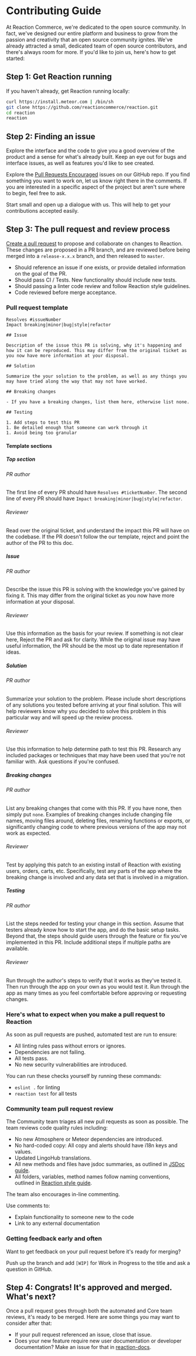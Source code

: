 # Contributing Guide

At Reaction Commerce, we're dedicated to the open source community. In fact, we've designed our entire platform and business to grow from the passion and creativity that an open source community ignites. We've already attracted a small, dedicated team of open source contributors, and there's always room for more. If you'd like to join us, here's how to get started:

## Step 1: Get Reaction running

If you haven't already, get Reaction running locally:

```sh
curl https://install.meteor.com | /bin/sh
git clone https://github.com/reactioncommerce/reaction.git
cd reaction
reaction
```

## Step 2: Finding an issue

Explore the interface and the code to give you a good overview of the product and a sense for what's already built. Keep an eye out for bugs and interface issues, as well as features you'd like to see created.

Explore the [Pull Requests Encouraged](https://github.com/reactioncommerce/reaction/issues?q=is%3Aissue+is%3Aopen+label%3Apull-requests-encouraged) issues on our GitHub repo. If you find something you want to work on, let us know right there in the comments. If you are interested in a specific aspect of the project but aren't sure where to begin, feel free to ask.

Start small and open up a dialogue with us. This will help to get your contributions accepted easily.

## Step 3: The pull request and review process

[Create a pull request](https://help.github.com/articles/creating-a-pull-request/) to propose and collaborate on changes to Reaction. These changes are proposed in a PR branch, and are reviewed before being merged into a `release-x.x.x` branch, and then released to `master`.

-   Should reference an issue if one exists, or provide detailed information on the goal of the PR.
-   Should pass CI / Tests. New functionality should include new tests.
-   Should passing a linter code review and follow Reaction style guidelines.
-   Code reviewed before merge acceptance.

### Pull request template

```
Resolves #issueNumber
Impact breaking|minor|bug|style|refactor

## Issue

Description of the issue this PR is solving, why it's happening and how it can be reproduced. This may differ from the original ticket as you now have more information at your disposal.

## Solution

Summarize the your solution to the problem, as well as any things you may have tried along the way that may not have worked.

## Breaking changes

- If you have a breaking changes, list them here, otherwise list none.

## Testing

1. Add steps to test this PR
1. Be detailed enough that someone can work through it
1. Avoid being too granular
```

#### Template sections

##### Top section

###### PR author

The first line of every PR should have `Resolves #ticketNumber`.
The second line of every PR should have `Impact breaking|minor|bug|style|refactor`.

###### Reviewer

Read over the original ticket, and understand the impact this PR will have on the codebase. If the PR doesn't follow the our template, reject and point the author of the PR to this doc.

##### Issue

###### PR author

Describe the issue this PR is solving with the knowledge you've gained by fixing it. This may differ from the original ticket as you now have more information at your disposal.

###### Reviewer

Use this information as the basis for your review. If something is not clear here, Reject the PR and ask for clarity. While the original issue may have useful information, the PR should be the most up to date representation if ideas.

##### Solution

###### PR author

Summarize your solution to the problem. Please include short descriptions of any solutions you tested before arriving at your final solution. This will help reviewers know why you decided to solve this problem in this particular way and will speed up the review process.

###### Reviewer

Use this information to help determine path to test this PR. Research any included packages or techniques that may have been used that you're not familiar with. Ask questions if you're confused.

##### Breaking changes

###### PR author

List any breaking changes that come with this PR. If you have none, then simply put `none`. Examples of breaking changes include changing file names, moving files around, deleting files, renaming functions or exports, or significantly changing code to where previous versions of the app may not work as expected.

###### Reviewer

Test by applying this patch to an existing install of Reaction with existing users, orders, carts, etc. Specifically, test any parts of the app where the breaking change is involved and any data set that is involved in a migration.

##### Testing

###### PR author

List the steps needed for testing your change in this section. Assume that testers already know how to start the app, and do the basic setup tasks. Beyond that, the steps should guide users through the feature or fix you've implemented in this PR. Include additional steps if multiple paths are available.

###### Reviewer

Run through the author's steps to verify that it works as they've tested it. Then run through the app on your own as you would test it. Run through the app as many times as you feel comfortable before approving or requesting changes.

### Here's what to expect when you make a pull request to Reaction

As soon as pull requests are pushed, automated test are run to ensure:

-   All linting rules pass without errors or ignores.
-   Dependencies are not failing.
-   All tests pass.
-   No new security vulnerabilities are introduced.

You can run these checks yourself by running these commands:

-   `eslint .` for linting
-   `reaction test` for all tests

### Community team pull request review

The Community team triages all new pull requests as soon as possible. The team reviews code quality rules including:

-   No new Atmosphere or Meteor dependencies are introduced.
-   No hard-coded copy: All copy and alerts should have i18n keys and values.
-   Updated LingoHub translations.
-   All new methods and files have jsdoc summaries, as outlined in [JSDoc guide](https://github.com/reactioncommerce/reaction-jsdoc#how-to-write-docs).
-   All folders, variables, method names follow naming conventions, outlined in [Reaction style guide](/developer/styleguide.md).

The team also encourages in-line commenting.

Use comments to:

-   Explain functionality to someone new to the code
-   Link to any external documentation

### Getting feedback early and often

Want to get feedback on your pull request before it's ready for merging?

Push up the branch and add `[WIP]` for Work in Progress to the title and ask a question in GitHub.

## Step 4: Congrats! It's approved and merged. What's next?

Once a pull request goes through both the automated and Core team reviews, it's ready to be merged. Here are some things you may want to consider after that:

-   If your pull request referenced an issue, close that issue.
-   Does your new feature require new user documentation or developer documentation? Make an issue for that in [reaction-docs](https://github.com/reactioncommerce/reaction-docs/issues).
